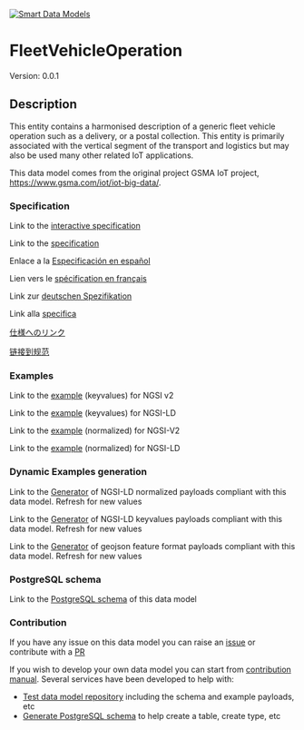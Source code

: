 [![Smart Data Models](https://smartdatamodels.org/wp-content/uploads/2022/01/SmartDataModels_logo.png "Logo")](https://smartdatamodels.org)
# FleetVehicleOperation
Version: 0.0.1

## Description 

This entity contains a harmonised description of a generic fleet vehicle operation such as a delivery, or a postal collection. This entity is primarily associated with the vertical segment of the transport and logistics but may also be used many other related IoT applications.

This data model comes from the original project GSMA IoT project, https://www.gsma.com/iot/iot-big-data/.
### Specification

Link to the [interactive specification](https://swagger.lab.fiware.org/?url=https://smart-data-models.github.io/dataModel.Transportation/FleetVehicleOperation/swagger.yaml)

Link to the [specification](https://github.com/smart-data-models/dataModel.Transportation/blob/master/FleetVehicleOperation/doc/spec.md)

Enlace a la [Especificación en español](https://github.com/smart-data-models/dataModel.Transportation/blob/master/FleetVehicleOperation/doc/spec_ES.md)

Lien vers le [spécification en français](https://github.com/smart-data-models/dataModel.Transportation/blob/master/FleetVehicleOperation/doc/spec_FR.md)

Link zur [deutschen Spezifikation](https://github.com/smart-data-models/dataModel.Transportation/blob/master/FleetVehicleOperation/doc/spec_DE.md)

Link alla [specifica](https://github.com/smart-data-models/dataModel.Transportation/blob/master/FleetVehicleOperation/doc/spec_IT.md)

[仕様へのリンク](https://github.com/smart-data-models/dataModel.Transportation/blob/master/FleetVehicleOperation/doc/spec_JA.md)

[链接到规范](https://github.com/smart-data-models/dataModel.Transportation/blob/master/FleetVehicleOperation/doc/spec_ZH.md)
### Examples

Link to the [example](https://smart-data-models.github.io/dataModel.Transportation/FleetVehicleOperation/examples/example.json) (keyvalues) for NGSI v2

Link to the [example](https://smart-data-models.github.io/dataModel.Transportation/FleetVehicleOperation/examples/example.jsonld) (keyvalues) for NGSI-LD

Link to the [example](https://smart-data-models.github.io/dataModel.Transportation/FleetVehicleOperation/examples/example-normalized.json) (normalized) for NGSI-V2

Link to the [example](https://smart-data-models.github.io/dataModel.Transportation/FleetVehicleOperation/examples/example-normalized.jsonld) (normalized) for NGSI-LD
### Dynamic Examples generation

Link to the [Generator](https://smartdatamodels.org/extra/ngsi-ld_generator.php?schemaUrl=https://raw.githubusercontent.com/smart-data-models/dataModel.Transportation/master/FleetVehicleOperation/schema.json&email=info@smartdatamodels.org) of NGSI-LD normalized payloads compliant with this data model. Refresh for new values

Link to the [Generator](https://smartdatamodels.org/extra/ngsi-ld_generator_keyvalues.php?schemaUrl=https://raw.githubusercontent.com/smart-data-models/dataModel.Transportation/master/FleetVehicleOperation/schema.json&email=info@smartdatamodels.org) of NGSI-LD keyvalues payloads compliant with this data model. Refresh for new values

Link to the [Generator](https://smartdatamodels.org/extra/geojson_features_generator.php?schemaUrl=https://raw.githubusercontent.com/smart-data-models/dataModel.Transportation/master/FleetVehicleOperation/schema.json&email=info@smartdatamodels.org) of geojson feature format payloads compliant with this data model. Refresh for new values
### PostgreSQL schema

Link to the [PostgreSQL schema](https://github.com/smart-data-models/dataModel.Transportation/blob/master/FleetVehicleOperation/schema.sql) of this data model
### Contribution

 If you have any issue on this data model you can raise an [issue](https://github.com/smart-data-models/dataModel.Transportation/issues)  or contribute with a [PR](https://github.com/smart-data-models/dataModel.Transportation/pulls)

 If you wish to develop your own data model you can start from [contribution manual](https://bit.ly/contribution_manual). Several services have been developed to help with: 
 - [Test data model repository](https://smartdatamodels.org/index.php/data-models-contribution-api/) including the schema and example payloads, etc
 - [Generate PostgreSQL schema](https://smartdatamodels.org/index.php/sql-service/) to help create a table, create type, etc